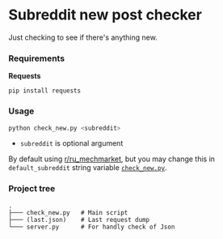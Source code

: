 # Subreddit new post checker

Just checking to see if there's anything new.

### Requirements

__Requests__

```
pip install requests
```

### Usage

```bash
python check_new.py <subreddit>
```
* `subreddit` is optional argument

By default using [r/ru_mechmarket](https://www.reddit.com/r/ru_mechmarket/), but you may change this in `default_subreddit` string variable [`check_new.py`](/check_new.py#L5).

### Project tree

```
.
├─── check_new.py   # Main script
├─── (last.json)    # Last request dump
└─── server.py      # For handly check of Json
```